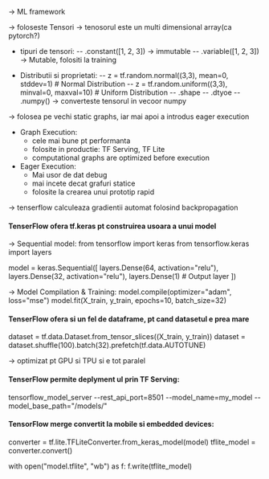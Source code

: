 
-> ML framework

-> foloseste Tensori -> tenosorul este un multi dimensional array(ca pytorch?)
 - tipuri de tensori: 
	 -- .constant([1, 2, 3]) -> immutable
	 -- .variable([1, 2, 3]) -> Mutable, folositi la training
 * Distributii si proprietati:
	 -- z = tf.random.normal((3,3), mean=0, stddev=1) # Normal Distribution 
	 -- z = tf.random.uniform((3,3), minval=0, maxval=10) # Uniform Distribution
	 -- .shape
	 -- .dtyoe
	 -- .numpy() -> converteste tensorul in vecoor numpy


-> folosea pe vechi static graphs, iar mai apoi a introdus eager execution 
* Graph Execution:
	* cele mai bune pt performanta
	* folosite in productie: TF Serving, TF Lite
	* computational graphs are optimized before execution 
* Eager Execution:
	* Mai usor de dat debug
	* mai incete decat grafuri statice
	* folosite la crearea unui prototip rapid


->  tenserflow calculeaza gradientii automat folosind backpropagation

#### TenserFlow ofera tf.keras pt construirea usoara a unui model

-> Sequential model:
from tensorflow import keras
from tensorflow.keras import layers

model = keras.Sequential([
    layers.Dense(64, activation="relu"),
    layers.Dense(32, activation="relu"),
    layers.Dense(1)  # Output layer
])

-> Model Compilation & Training:
model.compile(optimizer="adam", loss="mse")
model.fit(X_train, y_train, epochs=10, batch_size=32)


#### TenserFlow ofera si un fel de dataframe, pt cand datasetul e prea mare

dataset = tf.data.Dataset.from_tensor_slices((X_train, y_train))
dataset = dataset.shuffle(100).batch(32).prefetch(tf.data.AUTOTUNE)

-> optimizat pt GPU si TPU si e tot paralel

#### TenserFlow permite deplyment ul prin TF Serving:
tensorflow_model_server --rest_api_port=8501 --model_name=my_model --model_base_path="/models/"


#### TensorFlow merge convertit la mobile si embedded devices:
converter = tf.lite.TFLiteConverter.from_keras_model(model)
tflite_model = converter.convert()

with open("model.tflite", "wb") as f:
    f.write(tflite_model)



